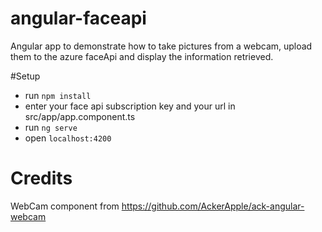 # angular-faceapi

Angular app to demonstrate how to take pictures from a webcam, upload them to the azure faceApi and display the information retrieved.

#Setup 

- run `npm install`
- enter your face api subscription key and your url in src/app/app.component.ts
- run `ng serve`
- open `localhost:4200`

# Credits

WebCam component from https://github.com/AckerApple/ack-angular-webcam